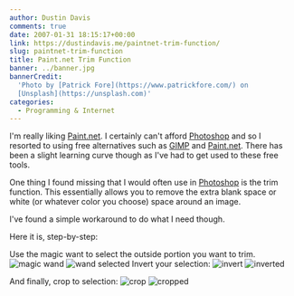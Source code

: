 ```yaml
---
author: Dustin Davis
comments: true
date: 2007-01-31 18:15:17+00:00
link: https://dustindavis.me/paintnet-trim-function/
slug: paintnet-trim-function
title: Paint.net Trim Function
banner: ../banner.jpg
bannerCredit:
  'Photo by [Patrick Fore](https://www.patrickfore.com/) on
  [Unsplash](https://unsplash.com)'
categories:
  - Programming & Internet
---
```


I'm really liking [Paint.net](http://www.getpaint.net). I certainly can't afford
[Photoshop](http://www.amazon.com/gp/redirect.html?ie=UTF8&location=http%3A%2F%2Fwww.amazon.com%2Fs%3Furl%3Dsearch-alias%253Daps%26field-keywords%3Dadobe%2Bphotoshop%26Go.x%3D0%26Go.y%3D0%26Go%3DGo&tag=ipod-zod-20&linkCode=ur2&camp=1789&creative=9325)
and so I resorted to using free alternatives such as
[GIMP](http://www.gimp.org/windows/) and [Paint.net](http://www.getpaint.net).
There has been a slight learning curve though as I've had to get used to these
free tools.

One thing I found missing that I would often use in
[Photoshop](http://www.amazon.com/gp/redirect.html?ie=UTF8&location=http%3A%2F%2Fwww.amazon.com%2Fs%3Furl%3Dsearch-alias%253Daps%26field-keywords%3Dadobe%2Bphotoshop%26Go.x%3D0%26Go.y%3D0%26Go%3DGo&tag=ipod-zod-20&linkCode=ur2&camp=1789&creative=9325)
is the trim function. This essentially allows you to remove the extra blank
space or white (or whatever color you choose) space around an image.

I've found a simple workaround to do what I need though.

Here it is, step-by-step:

<!-- more -->

Use the magic want to select the outside portion you want to trim.
![magic wand](http://www.nerdydork.com/wp-content/uploads/2007/01/magic-wand.gif)
![wand selected](http://www.nerdydork.com/wp-content/uploads/2007/01/wand-select.thumbnail.gif)
Invert your selection:
![invert](http://www.nerdydork.com/wp-content/uploads/2007/01/invert.thumbnail.gif)
![inverted](http://www.nerdydork.com/wp-content/uploads/2007/01/inverted.thumbnail.gif)

And finally, crop to selection:
![crop](http://www.nerdydork.com/wp-content/uploads/2007/01/crop.thumbnail.gif)
![cropped](http://www.nerdydork.com/wp-content/uploads/2007/01/cropped.thumbnail.gif)
